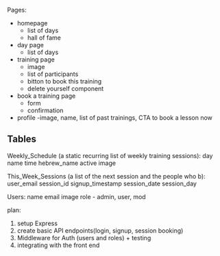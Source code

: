 Pages:

- homepage
  - list of days
  - hall of fame
- day page
  - list of days
- training page
  - image
  - list of participants
  - bitton to book this training
  - delete yourself component
- book a training page
  - form
  - confirmation
- profile
  -image, name, list of past trainings, CTA to book a lesson now

## Tables

Weekly_Schedule (a static recurring list of weekly training sessions):
day
name
time
hebrew_name
active
image

This_Week_Sessions (a list of the next session and the people who b):
user_email
session_id
signup_timestamp
session_date
session_day

Users:
name
email
image
role - admin, user, mod

plan:

1. setup Express
2. create basic API endpoints(login, signup, session booking)
3. Middleware for Auth (users and roles) + testing
4. integrating with the front end
